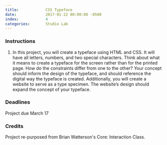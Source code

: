 ```yaml
---
title:            CSS Typeface
date:             2017-01-22 00:00:00 -0500
index:            4
categories:       Studio Lab
---
```


### Instructions

1. In this project, you will create a typeface using HTML and CSS. It will have all letters, numbers,
and two special characters. Think about what it means to create a typeface for the screen rather
than for the printed page. How do the constraints differ from one to the other? Your concept
should inform the design of the typeface, and should reference the digital way the typeface is
created. Additionally, you will create a website to serve as a type specimen. The website’s
design should expand the concept of your typeface.

### Deadlines

Project due March 17

### Credits

Project re-purposed from Brian Watterson's Core: Interaction Class.
